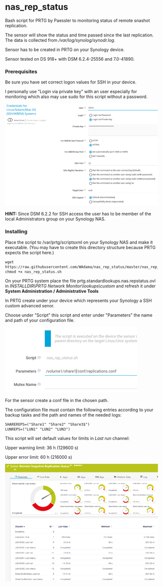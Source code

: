 # nas_rep_status

Bash script for PRTG by Paessler to monitoring status of remote snashot replication.

The sensor will show the status and time passed since the last replication. The data is collected from */var/log/synolog/synodr.log*.

Sensor has to be created in PRTG on your Synology device.

Sensor tested on DS 918+ with DSM 6.2.4-25556 and 7.0-41890.

### Prerequisites

Be sure you have set correct logon values for SSH in your device.

I personally use "Login via private key" with an user especially for monitoring which also may use sudo for this script without a password.

![Screenshot1](./images/ssh_settings.png)

**HINT:** Since DSM 6.2.2 for SSH access the user has to be member of the local Administrators group on your Synology NAS.

### Installing

Place the script to /var/prtg/scriptsxml on your Synology NAS and make it executable. (You may have to create this directory structure because PRTG expects the script here.)

```
wget https://raw.githubusercontent.com/WAdama/nas_rep_status/master/nas_rep_status.sh
chmod +x nas_rep_status.sh
```

On your PRTG system place the file prtg.standardlookups.nas.repstatus.ovl in *INSTALLDIR\PRTG Network Monitor\lookups\custom* and refresh it under **System Administration / Administrative Tools**

In PRTG create under your device which represents your Synology a SSH custom advanced senor.

Choose under "Script" this script and enter under "Parameters" the name and path of your configuration file.

![Screenshot1](./images/nas_rep_status.png)

For the sensor create a conf file in the chosen path.

The configuration file must contain the following entries according to your backup tasks and the path and names of the needed logs:

```
SHAREREPS=("Share1" "Share2" "Share3$")
LUNREPS=("LUN1" "LUN2" "LUN3")
```
This script will set default values for limits in *Last run* channel:

Upper warning limit: 36 h (129600 s)

Upper error limit: 60 h (216000 s)

![Screenshot1](./images/nas_rep_status_sensor.png)
